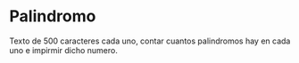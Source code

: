# Palindromo
Texto de 500 caracteres cada uno, contar cuantos palindromos hay en cada uno e impirmir dicho numero. 
